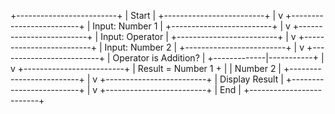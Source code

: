 +-------------------------+
|        Start            |
+-------------------------+
           |
           v
+-------------------------+
|   Input: Number 1       |
+-------------------------+
           |
           v
+-------------------------+
|   Input: Operator       |
+-------------------------+
           |
           v
+-------------------------+
|   Input: Number 2       |
+-------------------------+
           |
           v
+-------------------------+
|  Operator is Addition?   |
+-------------|-----------+
              |
              v
+-------------------------+
|   Result = Number 1 +    |
|         Number 2         |
+-------------------------+
           |
           v
+-------------------------+
|      Display Result     |
+-------------------------+
           |
           v
+-------------------------+
|          End            |
+-------------------------+
